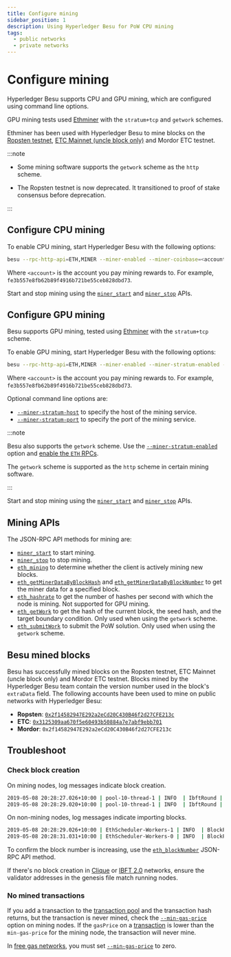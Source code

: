 ```yaml
---
title: Configure mining
sidebar_position: 1
description: Using Hyperledger Besu for PoW CPU mining
tags:
  - public networks
  - private networks
---
```


# Configure mining

Hyperledger Besu supports CPU and GPU mining, which are configured using command line options.

GPU mining tests used [Ethminer](https://github.com/ethereum-mining/ethminer) with the `stratum+tcp` and `getwork` schemes.

Ethminer has been used with Hyperledger Besu to mine blocks on the [Ropsten testnet](https://ropsten.etherscan.io/address/0x2f14582947E292a2eCd20C430B46f2d27CFE213c#mine), [ETC Mainnet (uncle block only)](https://etc.tokenview.com/en/uncleblock/10555173) and Mordor ETC testnet.

:::note

- Some mining software supports the `getwork` scheme as the `http` scheme.

- The Ropsten testnet is now deprecated. It transitioned to proof of stake consensus before deprecation.

:::

## Configure CPU mining

To enable CPU mining, start Hyperledger Besu with the following options:

```bash
besu --rpc-http-api=ETH,MINER --miner-enabled --miner-coinbase=<account>
```

Where `<account>` is the account you pay mining rewards to. For example, `fe3b557e8fb62b89f4916b721be55ceb828dbd73`.

Start and stop mining using the [`miner_start`](../../reference/api/index.md#miner_start) and [`miner_stop`](../../reference/api/index.md#miner_stop) APIs.

## Configure GPU mining

Besu supports GPU mining, tested using [Ethminer](https://github.com/ethereum-mining/ethminer) with the `stratum+tcp` scheme.

To enable GPU mining, start Hyperledger Besu with the following options:

```bash
besu --rpc-http-api=ETH,MINER --miner-enabled --miner-stratum-enabled --miner-coinbase=<account>
```

Where `<account>` is the account you pay mining rewards to. For example, `fe3b557e8fb62b89f4916b721be55ceb828dbd73`.

Optional command line options are:

- [`--miner-stratum-host`](../../reference/cli/options.md#miner-stratum-host) to specify the host of the mining service.
- [`--miner-stratum-port`](../../reference/cli/options.md#miner-stratum-port) to specify the port of the mining service.

:::note

Besu also supports the `getwork` scheme. Use the [`--miner-stratum-enabled`](../../reference/cli/options.md#miner-stratum-enabled) option and [enable the `ETH` RPCs](../../reference/cli/options.md#rpc-http-api).

The `getwork` scheme is supported as the `http` scheme in certain mining software.

:::

Start and stop mining using the [`miner_start`](../../reference/api/index.md#miner_start) and [`miner_stop`](../../reference/api/index.md#miner_stop) APIs.

## Mining APIs

The JSON-RPC API methods for mining are:

- [`miner_start`](../../reference/api/index.md#miner_start) to start mining.
- [`miner_stop`](../../reference/api/index.md#miner_stop) to stop mining.
- [`eth_mining`](../../reference/api/index.md#eth_mining) to determine whether the client is actively mining new blocks.
- [`eth_getMinerDataByBlockHash`](../../reference/api/index.md#eth_getminerdatabyblockhash) and [`eth_getMinerDataByBlockNumber`](../../reference/api/index.md#eth_getminerdatabyblocknumber) to get the miner data for a specified block.
- [`eth_hashrate`](../../reference/api/index.md#eth_hashrate) to get the number of hashes per second with which the node is mining. Not supported for GPU mining.
- [`eth_getWork`](../../reference/api/index.md#eth_getwork) to get the hash of the current block, the seed hash, and the target boundary condition. Only used when using the `getwork` scheme.
- [`eth_submitWork`](../../reference/api/index.md#eth_submitwork) to submit the PoW solution. Only used when using the `getwork` scheme.

## Besu mined blocks

Besu has successfully mined blocks on the Ropsten testnet, ETC Mainnet (uncle block only) and Mordor ETC testnet. Blocks mined by the Hyperledger Besu team contain the version number used in the block's `extraData` field. The following accounts have been used to mine on public networks with Hyperledger Besu:

- **Ropsten**: [`0x2f14582947E292a2eCd20C430B46f2d27CFE213c`](https://ropsten.etherscan.io/address/0x2f14582947E292a2eCd20C430B46f2d27CFE213c#mine)
- **ETC**: [`0x3125309aa670f5e60493b50884a7e7abf9ebb701`](https://etc.tokenview.com/en/address/0x3125309aa670f5e60493b50884a7e7abf9ebb701)
- **Mordor**: `0x2f14582947E292a2eCd20C430B46f2d27CFE213c`

## Troubleshoot

### Check block creation

On mining nodes, log messages indicate block creation.

```bash
2019-05-08 20:28:27.026+10:00 | pool-10-thread-1 | INFO  | IbftRound | Importing block to chain. round=ConsensusRoundIdentifier{Sequence=660, Round=0}, hash=0x759afaba4e923d89175d850ceca4b8ef81f7d9c727b0b0b8e714b624a4b8e8cc
2019-05-08 20:28:29.020+10:00 | pool-10-thread-1 | INFO  | IbftRound | Importing block to chain. round=ConsensusRoundIdentifier{Sequence=661, Round=0}, hash=0x5443e504256765f06b3cebfbee82276a034ebcc8d685b7c3d1a6010fd4acfa14
```

On non-mining nodes, log messages indicate importing blocks.

```bash
2019-05-08 20:28:29.026+10:00 | EthScheduler-Workers-1 | INFO  | BlockPropagationManager | Imported #661 / 0 tx / 0 om / 0 (0.0%) gas / (0x5443e504256765f06b3cebfbee82276a034ebcc8d685b7c3d1a6010fd4acfa14) in 0.000s.
2019-05-08 20:28:31.031+10:00 | EthScheduler-Workers-0 | INFO  | BlockPropagationManager | Imported #662 / 0 tx / 0 om / 0 (0.0%) gas / (0x0ead4e20123d3f1433d8dec894fcce386da4049819b24b309963ce7a8a0fcf03) in 0.000s.
```

To confirm the block number is increasing, use the [`eth_blockNumber`](../../reference/api/index.md#eth_blocknumber) JSON-RPC API method.

If there's no block creation in [Clique](../../../private-networks/how-to/configure/consensus/clique.md#extra-data) or [IBFT 2.0](../../../private-networks/how-to/configure/consensus/ibft.md#extra-data) networks, ensure the validator addresses in the genesis file match running nodes.

### No mined transactions

If you add a transaction to the [transaction pool](../../concepts/transactions/pool.md) and the transaction hash returns, but the transaction is never mined, check the [`--min-gas-price`](../../reference/cli/options.md#min-gas-price) option on mining nodes. If the `gasPrice` on a [transaction](../send-transactions.md) is lower than the `min-gas-price` for the mining node, the transaction will never mine.

In [free gas networks](../../../private-networks/how-to/configure/free-gas.md), you must set [`--min-gas-price`](../../reference/cli/options.md#min-gas-price) to zero.
